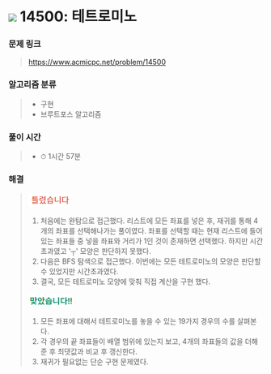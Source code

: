 # <img src="https://static.solved.ac/tier_small/11.svg" width=30> 14500: 테트로미노 

### 문제 링크
> https://www.acmicpc.net/problem/14500

### 알고리즘 분류
>- 구현
>- 브루트포스 알고리즘

### 풀이 시간
>- ⏱ 1시간 57분

### 해결
> ![bad](../../../Img/bad.png)  
>1. 처음에는 완탐으로 접근했다. 리스트에 모든 좌표를 넣은 후, 재귀를 통해 4개의 좌표를 선택해나가는 풀이였다. 좌표를 선택할 때는 현재 리스트에 들어있는 좌표들 중 넣을 좌표와 거리가 1인 것이 존재하면 선택했다. 하지만 시간 초과였고 '┬' 모양은 판단하지 못했다.
>2. 다음은 BFS 탐색으로 접근했다. 이번에는 모든 테트로미노의 모양은 판단할 수 있었지만 시간초과였다.
>3. 결국, 모든 테트로미노 모양에 맞춰 직접 계산을 구현 했다. 
>  
> ![good](../../../Img/good.png)
>1. 모든 좌표에 대해서 테트로미노를 놓을 수 있는 19가지 경우의 수를 살펴본다.
>2. 각 경우의 끝 좌표들이 배열 범위에 있는지 보고, 4개의 좌표들의 값을 더해준 후 최댓값과 비교 후 갱신한다.
>3. 재귀가 필요없는 단순 구현 문제였다.
